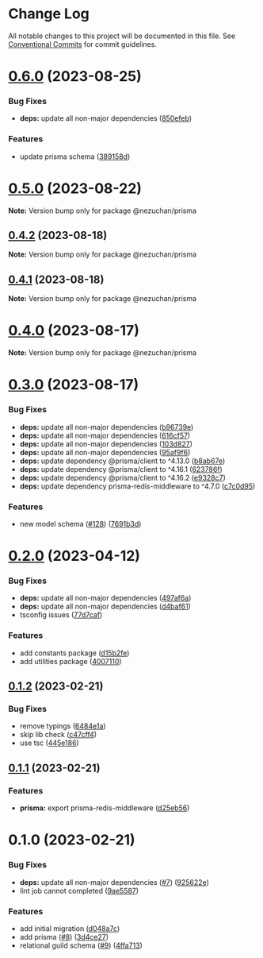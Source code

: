 # Change Log

All notable changes to this project will be documented in this file.
See [Conventional Commits](https://conventionalcommits.org) for commit guidelines.

# [0.6.0](https://github.com/NezuChan/utilities/compare/@nezuchan/prisma@0.5.0...@nezuchan/prisma@0.6.0) (2023-08-25)


### Bug Fixes

* **deps:** update all non-major dependencies ([850efeb](https://github.com/NezuChan/utilities/commit/850efeb4925c8ff7a80c76d81707312c05a252e0))


### Features

* update prisma schema ([389158d](https://github.com/NezuChan/utilities/commit/389158d06f3c77a4a495e8c6453de6e26cbfb81d))





# [0.5.0](https://github.com/NezuChan/utilities/compare/@nezuchan/prisma@0.4.2...@nezuchan/prisma@0.5.0) (2023-08-22)

**Note:** Version bump only for package @nezuchan/prisma





## [0.4.2](https://github.com/NezuChan/utilities/compare/@nezuchan/prisma@0.4.1...@nezuchan/prisma@0.4.2) (2023-08-18)

**Note:** Version bump only for package @nezuchan/prisma





## [0.4.1](https://github.com/NezuChan/utilities/compare/@nezuchan/prisma@0.4.0...@nezuchan/prisma@0.4.1) (2023-08-18)

**Note:** Version bump only for package @nezuchan/prisma





# [0.4.0](https://github.com/NezuChan/utilities/compare/@nezuchan/prisma@0.3.0...@nezuchan/prisma@0.4.0) (2023-08-17)

**Note:** Version bump only for package @nezuchan/prisma





# [0.3.0](https://github.com/NezuChan/utilities/compare/@nezuchan/prisma@0.2.0...@nezuchan/prisma@0.3.0) (2023-08-17)


### Bug Fixes

* **deps:** update all non-major dependencies ([b96739e](https://github.com/NezuChan/utilities/commit/b96739e8826d7375b15c28c883ff4bfdffcaf385))
* **deps:** update all non-major dependencies ([616cf57](https://github.com/NezuChan/utilities/commit/616cf57d6ce04e07f4adeb69932cbddbe6684bfb))
* **deps:** update all non-major dependencies ([103d827](https://github.com/NezuChan/utilities/commit/103d8278941a1c3b8581134c54a0c5c99b931627))
* **deps:** update all non-major dependencies ([95af9f6](https://github.com/NezuChan/utilities/commit/95af9f67efe6c10efbbf34f25af6e0b524fa10fc))
* **deps:** update dependency @prisma/client to ^4.13.0 ([b8ab67e](https://github.com/NezuChan/utilities/commit/b8ab67ee91824585c78241153d470b9b87afb89f))
* **deps:** update dependency @prisma/client to ^4.16.1 ([623786f](https://github.com/NezuChan/utilities/commit/623786f4068302eec6a5c426556e101b270f6873))
* **deps:** update dependency @prisma/client to ^4.16.2 ([e9328c7](https://github.com/NezuChan/utilities/commit/e9328c7c4bfc8a22e3d22317d9983d8674ba40d8))
* **deps:** update dependency prisma-redis-middleware to ^4.7.0 ([c7c0d95](https://github.com/NezuChan/utilities/commit/c7c0d95b7b164ad74e405b07b115f086036a6b9c))


### Features

* new model schema ([#128](https://github.com/NezuChan/utilities/issues/128)) ([7691b3d](https://github.com/NezuChan/utilities/commit/7691b3d5d66feda4ca7665ae2fbcfdbc355282d0))





# [0.2.0](https://github.com/NezuChan/utilities/compare/@nezuchan/prisma@0.1.2...@nezuchan/prisma@0.2.0) (2023-04-12)


### Bug Fixes

* **deps:** update all non-major dependencies ([497af6a](https://github.com/NezuChan/utilities/commit/497af6adf829cd5d7a04edbefb31dcc022ecb881))
* **deps:** update all non-major dependencies ([d4baf61](https://github.com/NezuChan/utilities/commit/d4baf61b9ca17404d5ea5c369962ba10a5d37f19))
* tsconfig issues ([77d7caf](https://github.com/NezuChan/utilities/commit/77d7caf1d0025325a077b5ba043b3d5093fe803b))


### Features

* add constants package ([d15b2fe](https://github.com/NezuChan/utilities/commit/d15b2fe120fe001fb89c2af1625e9f3265ef253f))
* add utilities package ([4007110](https://github.com/NezuChan/utilities/commit/400711074d5aea600f70e674118c21fa36f74a48))





## [0.1.2](https://github.com/NezuChan/utilities/compare/@nezuchan/prisma@0.1.1...@nezuchan/prisma@0.1.2) (2023-02-21)


### Bug Fixes

* remove typings ([6484e1a](https://github.com/NezuChan/utilities/commit/6484e1ae4ddd17f505e8c7bb8ec7f0f710ccfb29))
* skip lib check ([c47cff4](https://github.com/NezuChan/utilities/commit/c47cff41745d31ae5447a8f0e06a0722563e3eae))
* use tsc ([445e186](https://github.com/NezuChan/utilities/commit/445e186b35a2376325a5d16a365377c3970d27ba))





## [0.1.1](https://github.com/NezuChan/utilities/compare/@nezuchan/prisma@0.1.0...@nezuchan/prisma@0.1.1) (2023-02-21)


### Features

* **prisma:** export prisma-redis-middleware ([d25eb56](https://github.com/NezuChan/utilities/commit/d25eb5683d14b1a40218469cbffef387cc8891c3))





# 0.1.0 (2023-02-21)


### Bug Fixes

* **deps:** update all non-major dependencies ([#7](https://github.com/NezuChan/utilities/issues/7)) ([925622e](https://github.com/NezuChan/utilities/commit/925622ec7b8c50dfe796176bc46d6868e0ab1d06))
* lint job cannot completed ([9ae5587](https://github.com/NezuChan/utilities/commit/9ae5587cd7354ae0b5f00034617ff9f79c6f86f8))


### Features

* add initial migration ([d048a7c](https://github.com/NezuChan/utilities/commit/d048a7c0860b5b65877dcfd361a2df5fd0d547ef))
* add prisma ([#8](https://github.com/NezuChan/utilities/issues/8)) ([3d4ce27](https://github.com/NezuChan/utilities/commit/3d4ce27256eef7ae5e39c6e53448cae29ec91dbc))
* relational guild schema ([#9](https://github.com/NezuChan/utilities/issues/9)) ([4ffa713](https://github.com/NezuChan/utilities/commit/4ffa7138cf07541d3c1961d7cb3eef7678fb33b1))

